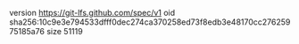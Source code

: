 version https://git-lfs.github.com/spec/v1
oid sha256:10c9e3e794533dfff0dec274ca370258ed73f8edb3e48170cc27625975185a76
size 51119
